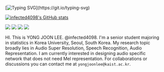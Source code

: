 [![Typing SVG](https://readme-typing-svg.demolab.com?font=Fira+Code&pause=1000&color=F7F513&background=B0FF4400&width=435&lines=Welcome+to+Yong+Joon+Lee's+Github!)](https://git.io/typing-svg)

[![infected4098's GitHub stats](https://github-readme-stats.vercel.app/api?username=infected4098)](https://github.com/anuraghazra/github-readme-stats)

<a href="https://pytorch.org/"><img src="https://img.shields.io/badge/pytorch-EE4C2C?style=flat-square&logo=pytorch&logoColor=white"/></a>
<a href="https://keras.io/"><img src="https://img.shields.io/badge/keras-D00000?style=flat-square&logo=keras&logoColor=white"/></a>
<a href="https://www.r-project.org/"><img src="https://img.shields.io/badge/R-276DC3?style=flat-square&logo=R&logoColor=white"/></a>
<a href="https://www.sas.com/en_us/home.geo.html"><img src="https://img.shields.io/badge/SAS-FF0D68?style=flat-square&logo=SAS&logoColor=white"/></a>



HI. This is YONG JOON LEE. @infected4098. 
I'm a senior student majoring in statistics in Korea University, Seoul, South Korea. My research topic broadly lies in Audio Super Resolution, Speech Recognition, Audio Representation. I am currently interested in designing audio specific network that does not need Mel representation. For collaborations or discussions you can contact me at `yongjoonlee@kaist.ac.kr`. 

